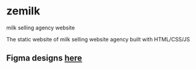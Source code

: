 # zemilk
milk selling agency website

The static website of milk selling website agency built with HTML/CSS/JS

## Figma designs <a href="https://www.figma.com/file/KqDnkIAvNDghkYWcc6MLlK/Milk-sell?node-id=0%3A1" target="_blank">here</a>
